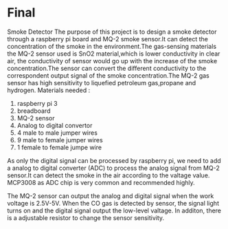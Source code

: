 # Final
Smoke Detector
The purpose of this project is to design a smoke detector through a raspberry pi board and MQ-2 smoke sensor.It can detect the concentration of the smoke in the environment.The gas-sensing materials the MQ-2 sensor used is SnO2 material,which is lower conductivity in clear air, the conductivity of sensor would go up with the increase of the smoke concentration.The sensor can convert the different conductivity to the correspondent output signal of the smoke concentration.The MQ-2 gas sensor has high sensitivity to liquefied petroleum gas,propane and hydrogen.
Materials needed :
1) raspberry pi 3
2) breadboard
3) MQ-2 sensor
4) Analog to digital convertor
5) 4 male to male jumper wires
6) 9 male to female jumper wires
7) 1 female to female jumpe wire 

As only the digital signal can be processed by raspberry pi, we need to add a analog to digital converter (ADC) to process the analog signal from MQ-2 sensor.It can detect the smoke in the air according to the valtage value. MCP3008 as ADC chip is very common and recommended highly.

The MQ-2 sensor can output the analog and digital signal when the work voltage is 2.5V-5V. When the CO gas is detected by sensor, the signal light turns on and the digital signal output the low-level valtage. In additon, there is a adjustable resistor to change the sensor sensitivity.
